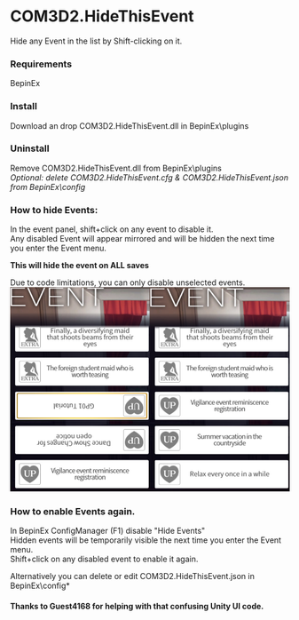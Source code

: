 # COM3D2.HideThisEvent
Hide any Event in the list by Shift-clicking on it.

### Requirements
BepinEx

### Install
Download an drop COM3D2.HideThisEvent.dll in BepinEx\plugins
### Uninstall
Remove COM3D2.HideThisEvent.dll from BepinEx\plugins  
*Optional: delete COM3D2.HideThisEvent.cfg & COM3D2.HideThisEvent.json from BepinEx\config*


### How to hide Events:
In the event panel, shift+click on any event to disable it.  
Any disabled Event will appear mirrored and will be hidden the next time you enter the Event menu.

**This will hide the event on ALL saves**

Due to code limitations, you can only disable unselected events.
![HideThisEvent](Readme/HideThisEvent_Demo.jpg)

### How to enable Events again.
In BepinEx ConfigManager (F1) disable "Hide Events"  
Hidden events will be temporarily visible the next time you enter the Event menu.  
Shift+click on any disabled event to enable it again.  

Alternatively you can delete or edit COM3D2.HideThisEvent.json in BepinEx\config*


#### Thanks to Guest4168 for helping with that confusing Unity UI code.
